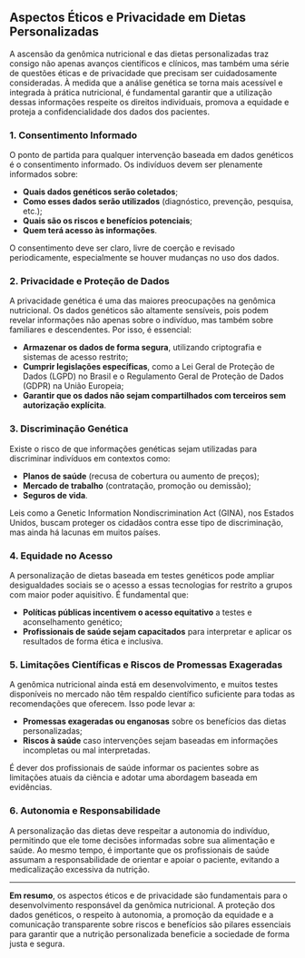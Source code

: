 
## Aspectos Éticos e Privacidade em Dietas Personalizadas

A ascensão da genômica nutricional e das dietas personalizadas traz consigo não apenas avanços científicos e clínicos, mas também uma série de questões éticas e de privacidade que precisam ser cuidadosamente consideradas. À medida que a análise genética se torna mais acessível e integrada à prática nutricional, é fundamental garantir que a utilização dessas informações respeite os direitos individuais, promova a equidade e proteja a confidencialidade dos dados dos pacientes.

### 1. Consentimento Informado

O ponto de partida para qualquer intervenção baseada em dados genéticos é o consentimento informado. Os indivíduos devem ser plenamente informados sobre:

- **Quais dados genéticos serão coletados**;
- **Como esses dados serão utilizados** (diagnóstico, prevenção, pesquisa, etc.);
- **Quais são os riscos e benefícios potenciais**;
- **Quem terá acesso às informações**.

O consentimento deve ser claro, livre de coerção e revisado periodicamente, especialmente se houver mudanças no uso dos dados.

### 2. Privacidade e Proteção de Dados

A privacidade genética é uma das maiores preocupações na genômica nutricional. Os dados genéticos são altamente sensíveis, pois podem revelar informações não apenas sobre o indivíduo, mas também sobre familiares e descendentes. Por isso, é essencial:

- **Armazenar os dados de forma segura**, utilizando criptografia e sistemas de acesso restrito;
- **Cumprir legislações específicas**, como a Lei Geral de Proteção de Dados (LGPD) no Brasil e o Regulamento Geral de Proteção de Dados (GDPR) na União Europeia;
- **Garantir que os dados não sejam compartilhados com terceiros sem autorização explícita**.

### 3. Discriminação Genética

Existe o risco de que informações genéticas sejam utilizadas para discriminar indivíduos em contextos como:

- **Planos de saúde** (recusa de cobertura ou aumento de preços);
- **Mercado de trabalho** (contratação, promoção ou demissão);
- **Seguros de vida**.

Leis como a Genetic Information Nondiscrimination Act (GINA), nos Estados Unidos, buscam proteger os cidadãos contra esse tipo de discriminação, mas ainda há lacunas em muitos países.

### 4. Equidade no Acesso

A personalização de dietas baseada em testes genéticos pode ampliar desigualdades sociais se o acesso a essas tecnologias for restrito a grupos com maior poder aquisitivo. É fundamental que:

- **Políticas públicas incentivem o acesso equitativo** a testes e aconselhamento genético;
- **Profissionais de saúde sejam capacitados** para interpretar e aplicar os resultados de forma ética e inclusiva.

### 5. Limitações Científicas e Riscos de Promessas Exageradas

A genômica nutricional ainda está em desenvolvimento, e muitos testes disponíveis no mercado não têm respaldo científico suficiente para todas as recomendações que oferecem. Isso pode levar a:

- **Promessas exageradas ou enganosas** sobre os benefícios das dietas personalizadas;
- **Riscos à saúde** caso intervenções sejam baseadas em informações incompletas ou mal interpretadas.

É dever dos profissionais de saúde informar os pacientes sobre as limitações atuais da ciência e adotar uma abordagem baseada em evidências.

### 6. Autonomia e Responsabilidade

A personalização das dietas deve respeitar a autonomia do indivíduo, permitindo que ele tome decisões informadas sobre sua alimentação e saúde. Ao mesmo tempo, é importante que os profissionais de saúde assumam a responsabilidade de orientar e apoiar o paciente, evitando a medicalização excessiva da nutrição.

---

**Em resumo**, os aspectos éticos e de privacidade são fundamentais para o desenvolvimento responsável da genômica nutricional. A proteção dos dados genéticos, o respeito à autonomia, a promoção da equidade e a comunicação transparente sobre riscos e benefícios são pilares essenciais para garantir que a nutrição personalizada beneficie a sociedade de forma justa e segura.
```
